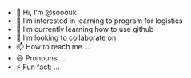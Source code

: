 - 👋 Hi, I’m @sooouk
- 👀 I’m interested in learning to program for logistics
- 🌱 I’m currently learning how to use github
- 💞️ I’m looking to collaborate on 
- 📫 How to reach me ...
- 😄 Pronouns: ...
- ⚡ Fun fact: ...

<!---
sooouk/sooouk is a ✨ special ✨ repository because its `README.md` (this file) appears on your GitHub profile.
You can click the Preview link to take a look at your changes.
--->
